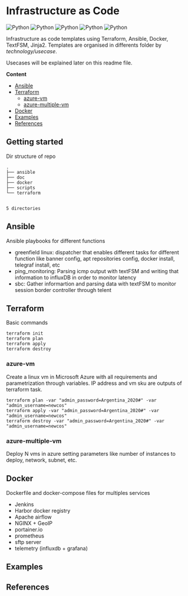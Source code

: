 # Infrastructure as Code
![Python](https://img.shields.io/badge/infrastructure-v1.0.0-orange)
![Python](https://img.shields.io/badge/ansible-v2.9.6-blue)
![Python](https://img.shields.io/badge/terraform-0.11.11-blue)
![Python](https://img.shields.io/badge/docker-v19.03.8-blue)
![Python](https://img.shields.io/badge/platform-linux--64%7Cwin--64-lightgrey)

Infrastructure as code templates using Terraform, Ansible, Docker, TextFSM, Jinja2. Templates are organised in differents folder by *technology/usecase*.

Usecases will be explained later on this readme file.


**Content**

- [Ansible](#ansible)
- [Terraform](#terraform)
    - [azure-vm](#azure-vm)
    - [azure-multiple-vm](#azure-multiple-vm)
- [Docker](#docker)
- [Examples](#examples)
- [References](#references)


## Getting started

Dir structure of repo
```
.
├── ansible
├── doc
├── docker
├── scripts
└── terraform


5 directories
```

## Ansible
Ansible playbooks for different functions

- greenfield linux: dispatcher that enables different tasks for different function like banner config, apt repositories config, docker install, telegraf install, etc
- ping_monitoring: Parsing icmp output with textFSM and writing that information to influxDB in order to monitor latency
- sbc: Gather informartion and parsing data with textFSM to monitor session border controller through telent

## Terraform
Basic commands
```
terraform init
terraform plan
terraform apply
terraform destroy
```
### azure-vm
Create a linux vm in Microsoft Azure with all requirements and parametrization through variables. IP address and vm sku are outputs of terraform task.

```
terraform plan -var "admin_password=Argentina_2020#" -var "admin_username=newcos"
terraform apply -var "admin_password=Argentina_2020#" -var "admin_username=newcos"
terraform destroy -var "admin_password=Argentina_2020#" -var "admin_username=newcos"
```

### azure-multiple-vm
Deploy N vms in azure setting parameters like number of instances to deploy, network, subnet, etc.

## Docker
Dockerfile and docker-compose files for multiples services

- Jenkins
- Harbor docker registry
- Apache airflow
- NGINX + GeoIP
- portainer.io
- prometheus
- sftp server
- telemetry (influxdb + grafana)

## Examples

## References
